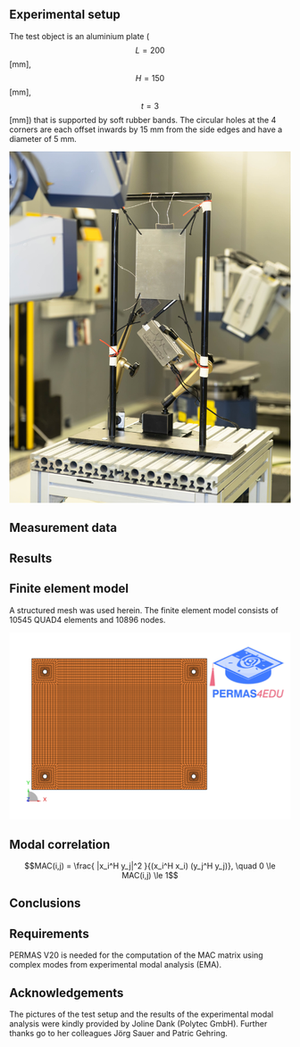 ## Experimental setup


The test object is an aluminium plate ($$L=200$$ [mm], $$H=150$$ [mm], $$t=3$$ [mm]) that is supported by soft rubber bands.
The circular holes at the 4 corners are each offset inwards by 15 mm from the side edges and have a diameter of 5 mm.

![IMG_9816-Verbessert-RR.jpg](IMG_9816-Verbessert-RR.jpg)

## Measurement data

## Results

## Finite element model

A structured mesh was used herein. The finite element model consists of 10545 QUAD4 elements and 10896 nodes.

![Plate model](plate_model.png "Structured mesh")


## Modal correlation

$$MAC(i,j) = \frac{ |x_i^H y_j|^2 }{(x_i^H x_i) (y_j^H y_j)}, \quad 0 \le MAC(i,j) \le 1$$

## Conclusions

## Requirements

PERMAS V20 is needed for the computation of the MAC matrix using complex modes from experimental modal analysis (EMA).

## Acknowledgements

The pictures of the test setup and the results of the experimental modal analysis were kindly provided by Joline Dank (Polytec GmbH).
Further thanks go to her colleagues Jörg Sauer and Patric Gehring.
